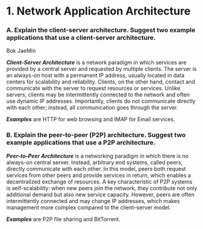 <!-- ---
marp: true
theme: default
paginate: true

--- -->

# 1. Network Application Architecture

### A. Explain the client-server architecture. Suggest two example applications that use a client-server architecture.

Bok JaeMin

***Client-Server Architecture***
is a network paradigm in which services are provided by a central server and requested by multiple clients. The server is an always-on host with a permanent IP address, usually located in data centers for scalability and reliability. Clients, on the other hand, contact and communicate with the server to request resources or services. Unlike servers, clients may be intermittently connected to the network and often use dynamic IP addresses. Importantly, clients do not communicate directly with each other; instead, all communication goes through the server.

***Examples***
are HTTP for web browsing and IMAP for Email services.

### B. Explain the peer-to-peer (P2P) architecture. Suggest two example applications that use a P2P architecture.

***Peer-to-Peer Architecture***
is a networking paradigm in which there is no always-on central server. Instead, arbitrary end systems, called peers, directly communicate with each other. In this model, peers both request services from other peers and provide services in return, which enables a decentralized exchange of resources. A key characteristic of P2P systems is self-scalability: when new peers join the network, they contribute not only additional demand but also new service capacity. However, peers are often intermittently connected and may change IP addresses, which makes management more complex compared to the client–server model.

***Examples***
are P2P file sharing and BitTorrent.
